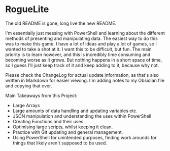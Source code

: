 # RogueLite
 
The old README is gone, long live the new README.

I'm essentially just messing with PowerShell and learning about the different methods of presenting and manipulating data. The easiest way to do this was to make this game. I have a lot of ideas and play a lot of games, so I wanted to take a shot at it. I want this to be difficult, but fun. The main priority is to learn however, and this is incredibly time consuming and becoming worse as it grows. But nothing happens in a short space of time, so I guess I'll just keep track of it and keep adding to it, because why not. 

Please check the ChangeLog for actual update information, as that's also written in Markdown for easier viewing. I'm adding notes to my Obsidian file and copying that over.

Main Takeaways from this Project:

- Large Arrays
- Large amounts of data handling and updating variables etc.
- JSON manipulation and understanding the uses within PowerShell
- Creating Functions and their uses
- Optimising large scripts, whilst keeping it clean.
- Practice with Git updating and general management.
- Using PowerShell for unintended purposes, finding work arounds for things that likely aren't supposed to be used.

